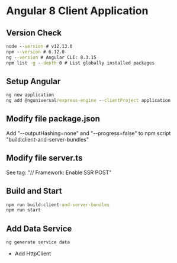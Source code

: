 # Angular 8 Client Application

## Version Check
```cmd
node --version # v12.13.0
npm --version # 6.12.0
ng --version # Angular CLI: 8.3.15
npm list -g --depth 0 # List globally installed packages
```

## Setup Angular
```cmd
ng new application
ng add @nguniversal/express-engine --clientProject application
```

## Modify file package.json
Add "--outputHashing=none" and "--progress=false" to npm script "build:client-and-server-bundles"

## Modify file server.ts
See tag: "// Framework: Enable SSR POST"

## Build and Start
```cmd
npm run build:client-and-server-bundles
npm run start
```

## Add Data Service
```cmd
ng generate service data
```

* Add HttpClient